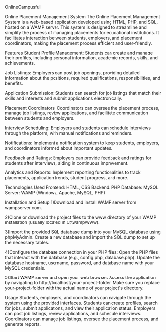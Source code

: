 OnlineCampusful

Online Placement Management System
The Online Placement Management System is a web-based application developed using HTML, PHP, and SQL, hosted on a WAMP server. This system is designed to streamline and simplify the process of managing placements for educational institutions. It facilitates interaction between students, employers, and placement coordinators, making the placement process efficient and user-friendly.

Features
Student Profile Management: Students can create and manage their profiles, including personal information, academic records, skills, and achievements.

Job Listings: Employers can post job openings, providing detailed information about the positions, required qualifications, responsibilities, and benefits.

Application Submission: Students can search for job listings that match their skills and interests and submit applications electronically.

Placement Coordinators: Coordinators can oversee the placement process, manage job listings, review applications, and facilitate communication between students and employers.

Interview Scheduling: Employers and students can schedule interviews through the platform, with manual notifications and reminders.

Notifications: Implement a notification system to keep students, employers, and coordinators informed about important updates.

Feedback and Ratings: Employers can provide feedback and ratings for students after interviews, aiding in continuous improvement.

Analytics and Reports: Implement reporting functionalities to track placements, application trends, student progress, and more.

Technologies Used
Frontend: HTML, CSS
Backend: PHP
Database: MySQL
Server: WAMP (Windows, Apache, MySQL, PHP)


Installation and Setup
1)Download and install WAMP server from wampserver.com.

2)Clone or download the project files to the www directory of your WAMP installation (usually located in C:\wamp\www\).

3)Import the provided SQL database dump into your MySQL database using phpMyAdmin. Create a new database and import the SQL dump to set up the necessary tables.

4)Configure the database connection in your PHP files:
Open the PHP files that interact with the database (e.g., config.php, database.php).
Update the database hostname, username, password, and database name with your MySQL credentials.

5)Start WAMP server and open your web browser.
Access the application by navigating to http://localhost/your-project-folder.
Make sure you replace your-project-folder with the actual name of your project's directory.


Usage
Students, employers, and coordinators can navigate through the system using the provided interfaces.
Students can create profiles, search for jobs, submit applications, and view their application status.
Employers can post job listings, review applications, and schedule interviews.
Coordinators can manage job listings, oversee the placement process, and generate reports.
